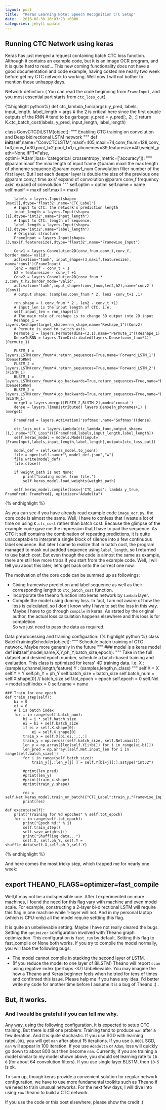 ```yaml
---
layout: post
title:  "Keras Learning Note: Speech Recognition CTC Setup"
date:   2016-08-30 16:03:23 +0800
categories: jekyll update
---
```


## Running CTC Network using keras
Keras has just merged a request containing batch CTC loss function. Although it contains an example code, but it is an image OCR program, and it is quite hard to read... This new coming functionality does not have a good documentation and code example, having costed me nearly two week before get my CTC network to working. Well now I will not bother to mention those unhappy days.

Network definition: ( You can read the code beginning from `FrameInput`, and you most essential part starts from `ctc_loss_out`)

{%highlight python%}
def ctc_lambda_func(args):
    y_pred, labels, input_length, label_length = args
    # the 2 is critical here since the first couple outputs of the RNN
    # tend to be garbage:
    y_pred = y_pred[:, 2:, :]
    return K.ctc_batch_cost(labels, y_pred, input_length, label_length)

class ConvCTCDiLSTM(object):
    """
    Enabling CTC training on convolution and Deep bidirectional LSTM network
    """
    def __init__(self,name="ConvCTCLSTM",maxif=405,maxil=74,conv_fnum=128,conv_t=3,conv_f=30,pool_t=2,pool_f=1,n_phonemes=39,featuresize=40,weight_path=None,ifFT=False,
    optimi='Adam',loss='categorical_crossentropy',metric=['accuracy']):
        """
        @param maxif the max length of input frame
        @param maxil the max length of phoneme sequence
        @param convf_num Convolution filter number of the first layer. But I set each deeper layer is double the size of the previous one
        @param conv_t time axis' expand of convolution
        @param conv_f frequency axis' expand of convolution
        """
        self.optim = optimi
        self.name = name
        self.maxif = maxif
        self.maxil = maxil

        labels = layers.Input(shape=[maxil],dtype='float32',name="CTC_Label")
        # Input to CTC: the network's prediction length
        input_length = layers.Input(shape=[1],dtype='int32',name="input_length")
        # Input to CTC: length of sequence.
        label_length = layers.Input(shape=[1],dtype='int32',name="label_length")
        # Original structure
        FrameInput = layers.Input(shape=(3,maxif,featuresize),dtype='float32',name="Framewise_Input")

        Conv1 = layers.Convolution2D(conv_fnum,conv_t,conv_f, border_mode='valid',
        activation="tanh", input_shape=(3,maxif,featuresize), name='conv1')(FrameInput)
        len2 = maxif - conv_t + 1
        h2 = featuresize - conv_f +1
        Conv2 = layers.Convolution2D(conv_fnum * 2,conv_t,h2,border_mode='valid',
        activation='tanh',input_shape=(conv_fnum,len2,h2),name='conv2')(Conv1)
        # output shape: (samples,conv_fnum * 2, len2 -conv_t+1 ,1)

        rnn_shape = ( conv_fnum * 2 , len2 - conv_t +1)
        # input_len is the input length of CTC, i.e.
        self.input_len = rnn_shape[1]
        # The main role of reshape is to change 3D output into 2D input
        Reshape_1 = layers.Reshape(target_shape=rnn_shape,name="Reshape_1")(Conv2)
        # Permute is used to switch axis.
        Permute_1 = layers.Permute(dims=(2,1),name="Permute_1")(Reshape_1)
        DenseToRNN = layers.TimeDistributed(layers.Dense(conv_fnum*4))(Permute_1)

        FLSTM_1 = layers.LSTM(conv_fnum*4,return_sequences=True,name='Forward_LSTM_1')(DenseToRNN)
        FLSTM_2 = layers.LSTM(conv_fnum*4,return_sequences=True,name='Forward_LSTM_2')(FLSTM_1)
        BLSTM_1 = layers.LSTM(conv_fnum*4,go_backwards=True,return_sequences=True,name="Backward_LSTM_1")(DenseToRNN)
        BLSTM_2 = layers.LSTM(conv_fnum*4,go_backwards=True,return_sequences=True,name="Backward_LSTM_2")(BLSTM_1)
        merge1 = layers.merge([FLSTM_2,BLSTM_2],mode='concat')
        dense = layers.TimeDistributed( layers.Dense(n_phonemes+1) )(merge1)

        FramePred = layers.Activation('softmax',name='Softmax')(dense)

        ctc_loss_out = layers.Lambda(ctc_lambda_func,output_shape=(1,),name="CTC_Loss")([FramePred,labels,input_length,label_length])
        self.keras_model = models.Model(input=[FrameInput,labels,input_length,label_length],output=[ctc_loss_out])

        model_def = self.keras_model.to_json()
        file = open(self.name+"\_model_def.json","w")
        file.write(model_def)
        file.close()

        if weight_path is not None:
            print("Loading model from file.")
            self.keras_model.load_weights(weight_path)

        self.keras_model.compile(loss={'CTC_Loss': lambda y_true, FramePred: FramePred}, optimizer="Adadelta")
{% endhighlight %}

As you can see if you have already read example code `image_ocr.py`, the core code is almost the same. Well, I have to confess that I waste a lot of time on using `K.ctc_cost` rather than batch cost. Because the glimpse of the example code gave me the impression that I have to pad the sequence. As CTC it self contains the combination of repeating predictions, it is quite unacceptable to interpret a single block of silence into a few continuous label sequence. But later I came to realize that in batch cost, the program managed to mask out padded sequence using `label_length`, so I returned to use batch cost.
But even though the code is almost the same as example, there are still few more traps if you start from the example code. Well, I will tell you about this later, let's get back onto the correct one now.

The motivation of the core code can be summed up as followings:
+ Giving framewise prediction and label sequence as well as their corresponding length to `ctc_batch_cost` function.
+ Incorporate the theano function into keras network by `Lambda` layer.
+ Compile the model using dummy loss.
In fact, I am not aware of how the loss is calculated, so I don't know why I have to set the loss in this way. Maybe I have to go through `compile` in keras. As stated by the original author, the actual loss calculation happens elsewhere and this loss is for completion.  
So we just need to pass the data as required.

Data preprocessing and training configuation:
{% highlight python %}
class BatchTrainingScheduler(object):
    """
    Schedule batch training of CTC network.
    Maybe more generally in the future
    """
    ### model is a keras model
    def __init__(self,model,name,X,Y,ph_Y,batch_size,epoch):
        """
        Take in the full dataset and desired epoch number, schedule a batch-based training and evaluation.
        This class is optimized for keras' 4D training data.
        i.e. X : (samples,channel,length,feature)
            Y : (samples,length,n_class)
        """
        self.X = X
        self.Y = Y
        self.ph_Y = ph_Y
        self.batch_size = batch_size
        self.batch_num = self.X.shape[0] // batch_size
        self.tot_epoch = epoch
        self.epoch = 0
        self.Net = model
        self.index = 0
        self.name = name

    ### Train for one epoch
    def train_step(self):
        bi = 0
        ei = 0
        # i is batch index
        for i in range(self.batch_num):
            bi = i * self.batch_size
            ei = bi + self.batch_size
            if ei > self.X.shape[0]:
                ei = self.X.shape[0]
            train_x = self.X[bi:ei,:,:,:]
            train_y = np.zeros((self.batch_size, self.Net.maxil))
            len_y = np.array([len(self.Y[i+bi]) for i in range(ei-bi)])
            len_pred = np.array([self.Net.input_len for i in range(self.batch_size)])
            for j in range(self.batch_size):
                train_y[j,:len_y[j] ] = self.Y[bi+j][:].astype("int32")

            #print(len_pred)
            #print(len_y)
            #print(train_x.shape)
            #print(train_y.shape)

            res = self.Net.keras_model.train_on_batch({"CTC_Label":train_y,"Framewise_Input":train_x,"label_length":len_y,"input_length":len_pred},np.zeros_like(train_y))
            print(res)

    def execute(self):
        print("Training for %d epoches" % self.tot_epoch)
        for i in range(self.tot_epoch):
            print("Epoch %d:" % i)
            self.train_step()
            self.save_weights(i)
            print("Shuffling data...")
            self.X, self.ph_Y, self.Y = shuffle_data(self.X,self.ph_Y,self.Y)
{% endhighlight %}

And here comes the most tricky step, which trapped me for nearly one week:
## export THEANO_FLAGS=optimizer=fast_compile
Well,it may not be a indispensible one. After I experimented on more machines, I found the need for this flag vary with machine and even model scale. For example, constructing a 2-layer bi-directional LSTM will require this flag in one machine while 1-layer will not. And in my personal laptop (which is CPU-only) all the model require settting this flag.

It is quite an unbelievable setting. Maybe I have not really cleared the bugs. Setting the `optimizer` configuration involved with Theano graph optimization. This configuration is `fast_run` by default. Setting this flag to fast_compile or None both works. If you try to compile the model normally, you will face the following bugs:
+ The model cannot compile in stacking the second layer of LSTM.
+ (If you reduce the model to one layer of BiLSTM) Theano will report `scan` using regative index (perhaps -37)
Unbelievable. You may imagine the how a Theano and Keras beginner feels when he tried for tens of times and confirmed this issue. Please help me if you have any idea. I'd better write my code for another time before I assume it is a bug of Theano :) .
## But, it works.
### And I would be grateful if you can tell me why.

Any way, using the following configuration, it is expected to setup CTC training.
But there is still one problem: Training tend to produce `nan` after a few iteration. And it is quite stochastic. If you use SGD with learning rate`0.001`, you will get `nan` after about 15 iterations. If you use `0.0001` SGD, `nan` will appear  in 100 iteration. If you use `Adadelta` or `Adam`, loss will quickly go down to about 800 but then become `nan`.
Currently, if you are training a model similar to my model shown above, you should set learning rate to `10-6` (for about 64 convolution filters). If you use single layer BLSTM, then `10-5` is ok.

To sum up, though keras provide a convenient solution for regular network configuration, we have to use more fundamental toolkits such as Theano if we need to train unusual networks. For the next few days, I will dive into using `raw` theano to build a CTC network.


If you use the code or this post elsewhere, please show the credit :)
